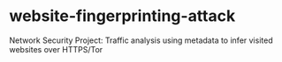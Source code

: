 # website-fingerprinting-attack
Network Security Project: Traffic analysis using metadata to infer visited websites over HTTPS/Tor
